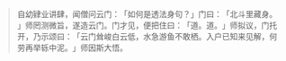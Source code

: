 > 自幼肄业讲肆，闻僧问云门：​「如何是透法身句？​」门曰：​「北斗里藏身。​」师罔测微旨，遂造云门。门才见，便把住曰：​「道。道。​」师拟议，门托开，乃示颂曰：​「云门耸峻白云低，水急游鱼不敢栖。入户已知来见解，何劳再举轹中泥。​」师因斯大悟。


